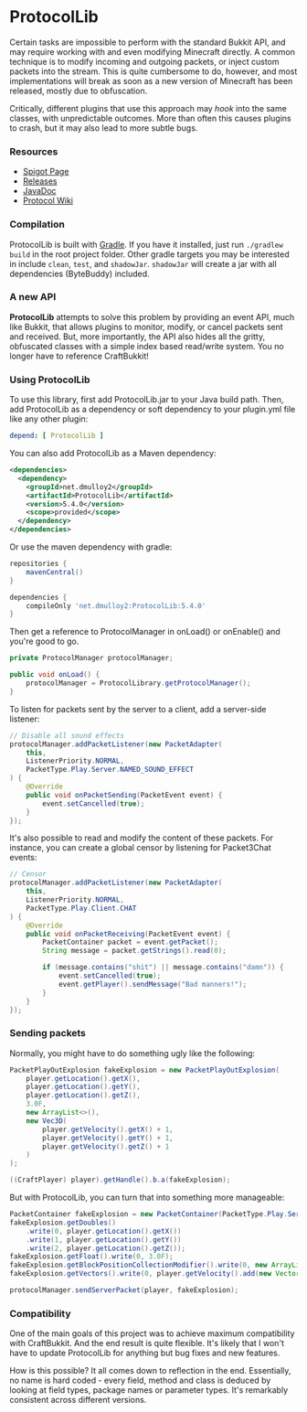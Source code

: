 # ProtocolLib

Certain tasks are impossible to perform with the standard Bukkit API, and may require
working with and even modifying Minecraft directly. A common technique is to modify incoming
and outgoing packets, or inject custom packets into the
stream. This is quite cumbersome to do, however, and most implementations will break
as soon as a new version of Minecraft has been released, mostly due to obfuscation.

Critically, different plugins that use this approach may _hook_ into the same classes,
with unpredictable outcomes. More than often this causes plugins to crash, but it may also
lead to more subtle bugs.

### Resources

* [Spigot Page](https://spigotmc.org/resources/protocollib.1997/)
* [Releases](https://github.com/dmulloy2/ProtocolLib/releases)
* [JavaDoc](https://dmulloy2.net/ProtocolLib/javadoc/)
* [Protocol Wiki](https://minecraft.wiki/w/Minecraft_Wiki:Projects/wiki.vg_merge/Protocol)

### Compilation

ProtocolLib is built with [Gradle](https://gradle.org/). If you have it installed, just run
`./gradlew build` in the root project folder. Other gradle targets you may be interested in 
include `clean`, `test`, and `shadowJar`. `shadowJar` will create a jar with all dependencies
(ByteBuddy) included.

### A new API

__ProtocolLib__ attempts to solve this problem by providing an event API, much like Bukkit,
that allows plugins to monitor, modify, or cancel packets sent and received. But, more importantly,
the API also hides all the gritty, obfuscated classes with a simple index based read/write system.
You no longer have to reference CraftBukkit!

### Using ProtocolLib

To use this library, first add ProtocolLib.jar to your Java build path. Then, add ProtocolLib
as a dependency or soft dependency to your plugin.yml file like any other plugin:

````yml
depend: [ ProtocolLib ]
````

You can also add ProtocolLib as a Maven dependency:

````xml
<dependencies>
  <dependency>
    <groupId>net.dmulloy2</groupId>
    <artifactId>ProtocolLib</artifactId>
    <version>5.4.0</version>
    <scope>provided</scope>
  </dependency>
</dependencies>
````

Or use the maven dependency with gradle:

```gradle
repositories {
    mavenCentral()
}

dependencies {
    compileOnly 'net.dmulloy2:ProtocolLib:5.4.0'
}
```

Then get a reference to ProtocolManager in onLoad() or onEnable() and you're good to go.

````java
private ProtocolManager protocolManager;

public void onLoad() {
    protocolManager = ProtocolLibrary.getProtocolManager();
}
````

To listen for packets sent by the server to a client, add a server-side listener:

````java
// Disable all sound effects
protocolManager.addPacketListener(new PacketAdapter(
    this,
    ListenerPriority.NORMAL,
    PacketType.Play.Server.NAMED_SOUND_EFFECT
) {
    @Override
    public void onPacketSending(PacketEvent event) {
        event.setCancelled(true);
    }
});
````

It's also possible to read and modify the content of these packets. For instance, you can create a global
censor by listening for Packet3Chat events:

````java
// Censor
protocolManager.addPacketListener(new PacketAdapter(
    this,
    ListenerPriority.NORMAL,
    PacketType.Play.Client.CHAT
) {
    @Override
    public void onPacketReceiving(PacketEvent event) {
        PacketContainer packet = event.getPacket();
        String message = packet.getStrings().read(0);

        if (message.contains("shit") || message.contains("damn")) {
            event.setCancelled(true);
            event.getPlayer().sendMessage("Bad manners!");
        }
    }
});
````

### Sending packets

Normally, you might have to do something ugly like the following:

````java
PacketPlayOutExplosion fakeExplosion = new PacketPlayOutExplosion(
    player.getLocation().getX(),
    player.getLocation().getY(),
    player.getLocation().getZ(),
    3.0F,
    new ArrayList<>(),
    new Vec3D(
        player.getVelocity().getX() + 1,
        player.getVelocity().getY() + 1,
        player.getVelocity().getZ() + 1
    )
);

((CraftPlayer) player).getHandle().b.a(fakeExplosion);
````

But with ProtocolLib, you can turn that into something more manageable:

````java
PacketContainer fakeExplosion = new PacketContainer(PacketType.Play.Server.EXPLOSION);
fakeExplosion.getDoubles()
    .write(0, player.getLocation().getX())
    .write(1, player.getLocation().getY())
    .write(2, player.getLocation().getZ());
fakeExplosion.getFloat().write(0, 3.0F);
fakeExplosion.getBlockPositionCollectionModifier().write(0, new ArrayList<>());
fakeExplosion.getVectors().write(0, player.getVelocity().add(new Vector(1, 1, 1)));

protocolManager.sendServerPacket(player, fakeExplosion);
````

### Compatibility

One of the main goals of this project was to achieve maximum compatibility with CraftBukkit. And the end
result is quite flexible. It's likely that I won't have to update ProtocolLib for anything but bug fixes
and new features.

How is this possible? It all comes down to reflection in the end. Essentially, no name is hard coded -
every field, method and class is deduced by looking at field types, package names or parameter
types. It's remarkably consistent across different versions.
